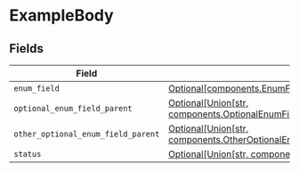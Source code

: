 # ExampleBody


## Fields

| Field                                                                                                                                                | Type                                                                                                                                                 | Required                                                                                                                                             | Description                                                                                                                                          |
| ---------------------------------------------------------------------------------------------------------------------------------------------------- | ---------------------------------------------------------------------------------------------------------------------------------------------------- | ---------------------------------------------------------------------------------------------------------------------------------------------------- | ---------------------------------------------------------------------------------------------------------------------------------------------------- |
| `enum_field`                                                                                                                                         | [Optional[components.EnumField]](../../models/components/enumfield.md)                                                                               | :heavy_minus_sign:                                                                                                                                   | N/A                                                                                                                                                  |
| `optional_enum_field_parent`                                                                                                                         | [Optional[Union[str, components.OptionalEnumFieldParentOptionalEnumFieldParent]]](../../models/components/optionalenumfieldparent.md)                | :heavy_minus_sign:                                                                                                                                   | N/A                                                                                                                                                  |
| `other_optional_enum_field_parent`                                                                                                                   | [Optional[Union[str, components.OtherOptionalEnumFieldParentOtherOptionalEnumFieldParent]]](../../models/components/otheroptionalenumfieldparent.md) | :heavy_minus_sign:                                                                                                                                   | N/A                                                                                                                                                  |
| `status`                                                                                                                                             | [Optional[Union[str, components.StatusEnum]]](../../models/components/status.md)                                                                     | :heavy_minus_sign:                                                                                                                                   | N/A                                                                                                                                                  |